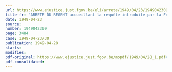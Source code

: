 ```yaml
---
url: https://www.ejustice.just.fgov.be/eli/arrete/1949/04/23/1949042309/justel
title-fr: "ARRETE DU REGENT accueillant la requête introduite par la Fédération des Entreprises de l'Industrie des Fabrications métalliques, tendant à la reconnaissance du Centre de Recherches scientifiques et techniques de l'Industrie des Fabrications métalliques et à l'agréation de ses statuts"
date: 1949-04-23
source:
number: 1949042309
page: 3484
case: 1949-04-23/30
publication: 1949-04-28
starts:
modifies:
pdf-original: https://www.ejustice.just.fgov.be/mopdf/1949/04/28_1.pdf#Page22
pdf-consolidated:
---
```


